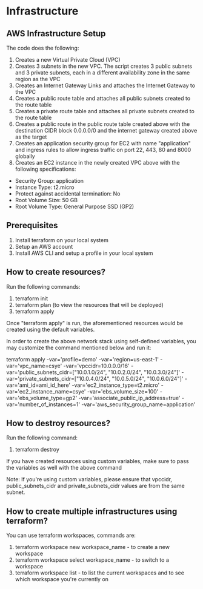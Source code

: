# Infrastructure

## AWS Infrastructure Setup
The code does the following:
1. Creates a new Virtual Private Cloud (VPC)
2. Creates 3 subnets in the new VPC. The script creates 3 public subnets and 3 private subnets, each in a different availability zone in the same region as the VPC
3. Creates an Internet Gateway Links and attaches the Internet Gateway to the VPC
4. Creates a public route table and attaches all public subnets created to the route table
5. Creates a private route table and attaches all private subnets created to the route table
6. Creates a public route in the public route table created above with the destination CIDR block 0.0.0.0/0 and the internet gateway created above as the target
7. Creates an application security group for EC2 with name "application" and ingress rules to allow ingress traffic on port 22, 443, 80 and 8000 globally
8. Creates an EC2 instance in the newly created VPC above with the following specifications:
* Security Group: application
* Instance Type: t2.micro
* Protect against accidental termination: No
* Root Volume Size: 50 GB
* Root Volume Type: General Purpose SSD (GP2)

## Prerequisites
1. Install terraform on your local system
2. Setup an AWS account
3. Install AWS CLI and setup a profile in your local system

## How to create resources?
Run the following commands:
1. terraform init
2. terraform plan (to view the resources that will be deployed)
3. terraform apply

Once "terraform apply" is run, the aforementioned resources would be created using the default variables.

In order to create the above network stack using self-defined variables, you may customize the command mentioned below and run it:

terraform apply -var='profile=demo' -var='region=us-east-1' -var='vpc_name=csye' -var='vpccidr=10.0.0.0/16' -var='public_subnets_cidr=["10.0.1.0/24", "10.0.2.0/24", "10.0.3.0/24"]' -var='private_subnets_cidr=["10.0.4.0/24", "10.0.5.0/24", "10.0.6.0/24"]' -var='ami_id=ami_id_here' -var='ec2_instance_type=t2.micro' -var='ec2_instance_name=csye' -var='ebs_volume_size=100' -var='ebs_volume_type=gp2' -var='associate_public_ip_address=true' -var='number_of_instances=1' -var='aws_security_group_name=application'

## How to destroy resources?
Run the following command:
1. terraform destroy

If you have created resources using custom variables, make sure to pass the variables as well with the above command

Note: If you're using custom variables, please ensure that vpccidr, public_subnets_cidr and private_subnets_cidr values are from the same subnet.

## How to create multiple infrastructures using terraform?
You can use terraform workspaces, commands are:
1. terraform workspace new workspace_name - to create a new workspace
2. terraform workspace select workspace_name - to switch to a workspace
3. terraform workspace list - to list the current workspaces and to see which workspace you're currently on
